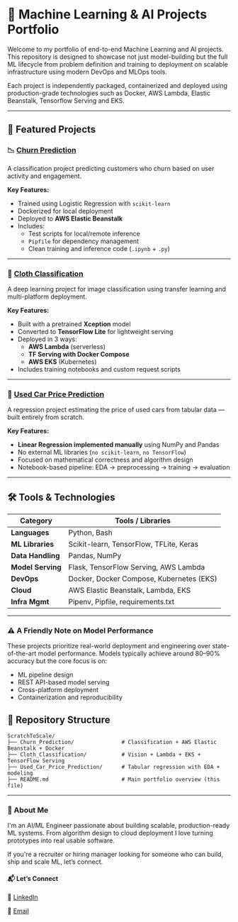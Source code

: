 # 🧠 Machine Learning & AI Projects Portfolio

Welcome to my portfolio of end-to-end Machine Learning and AI projects. This repository is designed to showcase not just model-building but the full ML lifecycle from problem definition and training to deployment on scalable infrastructure using modern DevOps and MLOps tools.

Each project is independently packaged, containerized and deployed using production-grade technologies such as Docker, AWS Lambda, Elastic Beanstalk, Tensorflow Serving and EKS.

---

## 🚀 Featured Projects

### 📉 [Churn Prediction](./Churn_Prediction)
A classification project predicting customers who churn based on user activity and engagement.

**Key Features:**
- Trained using Logistic Regression with `scikit-learn`
- Dockerized for local deployment
- Deployed to **AWS Elastic Beanstalk**
- Includes:
  - Test scripts for local/remote inference
  - `Pipfile` for dependency management
  - Clean training and inference code (`.ipynb` + `.py`)

---

### 👕 [Cloth Classification](./Cloth_Classification)
A deep learning project for image classification using transfer learning and multi-platform deployment.

**Key Features:**
- Built with a pretrained **Xception** model
- Converted to **TensorFlow Lite** for lightweight serving
- Deployed in 3 ways:
  - **AWS Lambda** (serverless)
  - **TF Serving with Docker Compose**
  - **AWS EKS** (Kubernetes)
- Includes training notebooks and custom request scripts

---

### 🚗 [Used Car Price Prediction](./Used_Car_Price_Prediction_no_functions)
A regression project estimating the price of used cars from tabular data — built entirely from scratch.

**Key Features:**
- **Linear Regression implemented manually** using NumPy and Pandas
- No external ML libraries (`no scikit-learn`, `no TensorFlow`)
- Focused on mathematical correctness and algorithm design
- Notebook-based pipeline: EDA → preprocessing → training → evaluation

---

## 🛠 Tools & Technologies

| Category           | Tools / Libraries                            |
|--------------------|-----------------------------------------------|
| **Languages**       | Python, Bash                                 |
| **ML Libraries**    | Scikit-learn, TensorFlow, TFLite, Keras       |
| **Data Handling**   | Pandas, NumPy                                |
| **Model Serving**   | Flask, TensorFlow Serving, AWS Lambda        |
| **DevOps**          | Docker, Docker Compose, Kubernetes (EKS)     |
| **Cloud**           | AWS Elastic Beanstalk, Lambda, EKS           |
| **Infra Mgmt**      | Pipenv, Pipfile, requirements.txt            |

---

### ⚠️ A Friendly Note on Model Performance

These projects prioritize real-world deployment and engineering over state-of-the-art model performance.
Models typically achieve around 80–90% accuracy but the core focus is on:

- ML pipeline design
- REST API-based model serving
- Cross-platform deployment
- Containerization and reproducibility

## 🧩 Repository Structure

```plaintext
ScratchToScale/
├── Churn_Prediction/               # Classification + AWS Elastic Beanstalk + Docker
├── Cloth_Classification/           # Vision + Lambda + EKS + TensorFlow Serving
├── Used_Car_Price_Prediction/      # Tabular regression with EDA + modeling
├── README.md                       # Main portfolio overview (this file)
```
---

### 💼 About Me

I'm an AI/ML Engineer passionate about building scalable, production-ready ML systems.
From algorithm design to cloud deployment I love turning prototypes into real usable software.

If you're a recruiter or hiring manager looking for someone who can build, ship and scale ML, let’s connect.

#### 📬 Let’s Connect

💼 [LinkedIn](https://www.linkedin.com/in/denicke-solomon-4147761b0/)

📧 [Email](mailto:denickesolomon2462@gmail.com)
